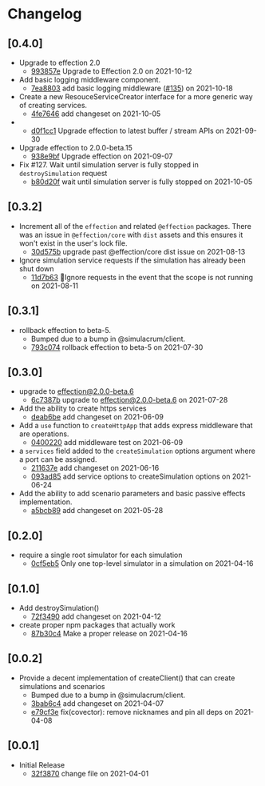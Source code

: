 # Changelog

## \[0.4.0]

- Upgrade to effection 2.0
  - [993857e](https://github.com/thefrontside/simulacrum/commit/993857e98b2d74a2cfbca255c5b82573f2db7a80) Upgrade to Effection 2.0 on 2021-10-12
- Add basic logging middleware component.
  - [7ea8803](https://github.com/thefrontside/simulacrum/commit/7ea8803081e3ecc9cdbe20fe61a9e5d248d556a8) add basic logging middleware ([#135](https://github.com/thefrontside/simulacrum/pull/135)) on 2021-10-18
- Create a new ResouceServiceCreator interface for a more generic way of creating services.
  - [4fe7646](https://github.com/thefrontside/simulacrum/commit/4fe76466480dbd21eeadf15d8910f47bd17c3ffb) add changeset on 2021-10-05
- - [d0f1cc1](https://github.com/thefrontside/simulacrum/commit/d0f1cc192fd1266bbb1eef2e644f8042546e060b) Upgrade effection to latest buffer / stream APIs on 2021-09-30
- Upgrade effection to 2.0.0-beta.15
  - [938e9bf](https://github.com/thefrontside/simulacrum/commit/938e9bfcabfcdc5806ecba01a909432b3de29971) Upgrade effection on 2021-09-07
- Fix #127. Wait until simulation server is fully stopped in `destroySimulation` request
  - [b80d20f](https://github.com/thefrontside/simulacrum/commit/b80d20fa0acbe2e2f69e180fefebd2b2554da8e9) wait until simulation server is fully stopped on 2021-10-05

## \[0.3.2]

- Increment all of the `effection` and related `@effection` packages. There was an issue in `@effection/core` with `dist` assets and this ensures it won't exist in the user's lock file.
  - [30d575b](https://github.com/thefrontside/simulacrum/commit/30d575bc652a5329d67568b013f657691d1d86b6) upgrade past @effection/core dist issue on 2021-08-13
- Ignore simulation service requests if the simulation has already been
  shut down
  - [11d7b63](https://github.com/thefrontside/simulacrum/commit/11d7b63340105e7fc6f340d02c6114ac8381c53f) 🐛Ignore requests in the event that the scope is not running on 2021-08-11

## \[0.3.1]

- rollback effection to beta-5.
  - Bumped due to a bump in @simulacrum/client.
  - [793c074](https://github.com/thefrontside/simulacrum/commit/793c074c73d4958a9db5231b7ffdd54b5f103d4a) rollback effection to beta-5 on 2021-07-30

## \[0.3.0]

- upgrade to effection@2.0.0-beta.6
  - [6c7387b](https://github.com/thefrontside/simulacrum/commit/6c7387bc9740e62a032e7133a18cff2888d38858) upgrade to effection@2.0.0-beta.6 on 2021-07-28
- Add the ability to create https services
  - [deab6be](https://github.com/thefrontside/simulacrum/commit/deab6beec9ff27b3b43874d711433b696adeeccb) add changeset on 2021-06-09
- Add a `use` function to `createHttpApp` that adds express middleware that are operations.
  - [0400220](https://github.com/thefrontside/simulacrum/commit/0400220c37c36ae0f523e927d2198dc5888ef6df) add middleware test on 2021-06-09
- a `services` field added to the `createSimulation` options argument where a port can be assigned.
  - [211637e](https://github.com/thefrontside/simulacrum/commit/211637e2c650b1f6590bda9ff30a2538ed2e8a0e) add changeset on 2021-06-16
  - [093ad85](https://github.com/thefrontside/simulacrum/commit/093ad85ae80a0ccd13f6e69ac4d2ee964aeebe83) add service options to createSimulation options on 2021-06-24
- Add the ability to add scenario parameters and basic passive effects implementation.
  - [a5bcb89](https://github.com/thefrontside/simulacrum/commit/a5bcb89ae54f05ce873ea9e2f2218cd3f33597bd) add changeset on 2021-05-28

## \[0.2.0]

- require a single root simulator for each simulation
  - [0cf5eb5](https://github.com/thefrontside/simulacrum/commit/0cf5eb5983dc20ab05c8e59bdc77b18603b526c8) Only one top-level simulator in a simulation on 2021-04-16

## \[0.1.0]

- Add destroySimulation()
  - [72f3490](https://github.com/thefrontside/simulacrum/commit/72f3490fb5d33cdfd039c31cb5eab06ddd00afcd) add changeset on 2021-04-12
- create proper npm packages that actually work
  - [87b30c4](https://github.com/thefrontside/simulacrum/commit/87b30c45b502f31747918610bed3604afd21bba9) Make a proper release on 2021-04-16

## \[0.0.2]

- Provide a decent implementation of createClient() that can create
  simulations and scenarios
  - Bumped due to a bump in @simulacrum/client.
  - [3bab6c4](https://github.com/thefrontside/simulacrum/commit/3bab6c4fca23cfc112db207b4ab5da5657b59a25) add changeset on 2021-04-07
  - [e79cf3e](https://github.com/thefrontside/simulacrum/commit/e79cf3e2f0f8428a202e0b7f8525f716550e429d) fix(covector): remove nicknames and pin all deps on 2021-04-08

## \[0.0.1]

- Initial Release
  - [32f3870](https://github.com/thefrontside/simulacrum/commit/32f3870a5fcc65d726348f20a71ca51c2b77422d) change file on 2021-04-01
